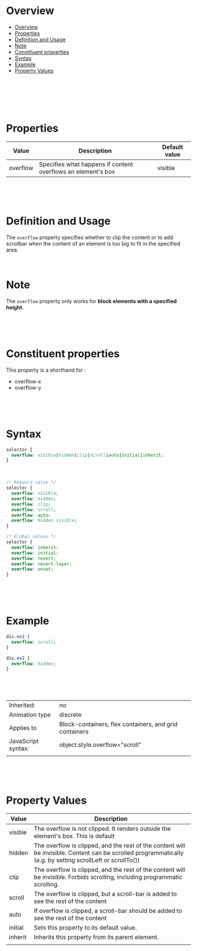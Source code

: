 # Overview

- [Overview](#overview)
- [Properties](#properties)
- [Definition and Usage](#definition-and-usage)
- [Note](#note)
- [Constituent properties](#constituent-properties)
- [Syntax](#syntax)
- [Example](#example)
- [Property Values](#property-values)

&nbsp;

&nbsp;

&nbsp;

# Properties

| Value    | Description                                                  | Default value |
| -------- | ------------------------------------------------------------ | ------------- |
| overflow | Specifies what happens if content overflows an element's box | visible       |

&nbsp;

&nbsp;

# Definition and Usage

The `overflow` property specifies whether to clip the content or to add scrollbar when the content of an element is too big to fit in the specified area.

&nbsp;

# Note

The `overflow` property only works for **block elements with a specified height**.

&nbsp;

&nbsp;

# Constituent properties

This property is a shorthand for :

- overflow-x
- overflow-y

&nbsp;

&nbsp;

# Syntax

```css
selector {
  overflow: visible|hidden|clip|scroll|auto|initial|inherit;
}
```

&nbsp;

```css
/* Keyword value */
selector {
  overflow: visible;
  overflow: hidden;
  overflow: clip;
  overflow: scroll;
  overflow: auto;
  overflow: hidden visible;
}

/* Global values */
selector {
  overflow: inherit;
  overflow: initial;
  overflow: revert;
  overflow: revert-layer;
  overflow: unset;
}
```

&nbsp;

&nbsp;

# Example

```css
div.ex1 {
  overflow: scroll;
}

div.ex2 {
  overflow: hidden;
}
```

&nbsp;

&nbsp;

|                    |                                                        |
| ------------------ | ------------------------------------------------------ |
| Inherited:         | no                                                     |
| Animation type     | discrete                                               |
| Applies to         | Block-containers, flex containers, and grid containers |
| JavaScript syntax: | object.style.overflow="scroll"                         |
|                    |                                                        |

&nbsp;

&nbsp;

# Property Values

| Value   | Description                                                                                                                                                 |
| ------- | ----------------------------------------------------------------------------------------------------------------------------------------------------------- |
| visible | The overflow is not clipped. It renders outside the element's box. This is default                                                                          |
| hidden  | The overflow is clipped, and the rest of the content will be invisible. Content can be scrolled programmatically (e.g. by setting scrollLeft or scrollTo()) |
| clip    | The overflow is clipped, and the rest of the content will be invisible. Forbids scrolling, including programmatic scrolling.                                |
| scroll  | The overflow is clipped, but a scroll-bar is added to see the rest of the content                                                                           |
| auto    | If overflow is clipped, a scroll-bar should be added to see the rest of the content                                                                         |
| initial | Sets this property to its default value.                                                                                                                    |
| inherit | Inherits this property from its parent element.                                                                                                             |
|         |                                                                                                                                                             |

&nbsp;

&nbsp;
